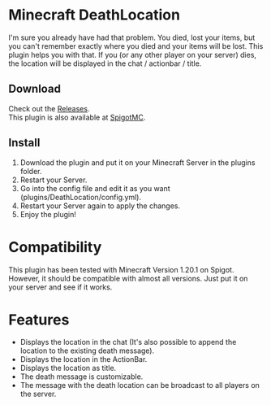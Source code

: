 # Minecraft DeathLocation
I'm sure you already have had that problem. You died, lost your items, but you can't remember exactly where you died and your items will be lost.
This plugin helps you with that.
If you (or any other player on your server) dies, the location will be displayed in the chat / actionbar / title.

## Download
Check out the [Releases](https://github.com/Xitee1/DeathLocation/releases).<br>
This plugin is also available at [SpigotMC](https://www.spigotmc.org/resources/deathlocation.96051/).

## Install
1. Download the plugin and put it on your Minecraft Server in the plugins folder.
2. Restart your Server.
3. Go into the config file and edit it as you want (plugins/DeathLocation/config.yml).
4. Restart your Server again to apply the changes.
5. Enjoy the plugin!

# Compatibility
This plugin has been tested with Minecraft Version 1.20.1 on Spigot.<br>
However, it should be compatible with almost all versions. Just put it on your server and see if it works.

# Features
- Displays the location in the chat (It's also possible to append the location to the existing death message).
- Displays the location in the ActionBar.
- Displays the location as title.
- The death message is customizable.
- The message with the death location can be broadcast to all players on the server.
